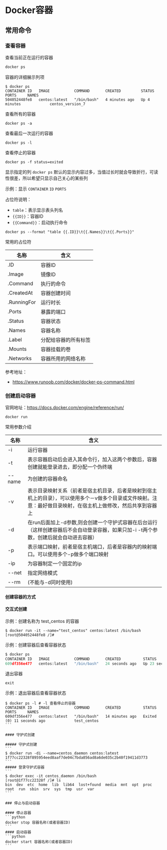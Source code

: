 # Docker容器

## 常用命令

### 查看容器
查看当前正在运行的容器
```python
docker ps
```
容器的详细展示列项
```
$ docker ps
CONTAINER ID   IMAGE           COMMAND       CREATED         STATUS         PORTS     NAMES
504052448fe8   centos:latest   "/bin/bash"   4 minutes ago   Up 4 minutes             centos_version_7
```

查看所有的容器
```
docker ps -a
```
查看最后一次运行的容器
```
docker ps -l
```
查看停止的容器
```
docker ps -f status=exited
```
显示指定的列 `docker ps` 默认的显示内容过多，当值过长时就会导致折行，可读性很差，所以希望只显示自己关心的某些列

示例：显示 `CONTAINER` `ID` `PORTS`

占位符说明：

+ `table`：表示显示表头列名
+ `{{ID}}`：容器ID
+ `{{Command}}`：启动执行命令

```
docker ps --format "table {{.ID}}\t{{.Names}}\t{{.Ports}}"
```

常用的占位符

| 名称        | 含义                 |
| ----------- | -------------------- |
| .ID         | 容器ID               |
| .Image      | 镜像ID               |
| .Command    | 执行的命令           |
| .CreatedAt  | 容器创建时间         |
| .RunningFor | 运行时长             |
| .Ports      | 暴露的端口           |
| .Status     | 容器状态             |
| .Names      | 容器名称             |
| .Label      | 分配给容器的所有标签 |
| .Mounts     | 容器挂载的卷         |
| .Networks   | 容器所用的网络名称   |


参考地址：

+ https://www.runoob.com/docker/docker-ps-command.html


### 创建启动容器

官网地址：https://docs.docker.com/engine/reference/run/

```
docker run
```

常用参数介绍

| 名称   | 含义                                                         |
| ------ | ------------------------------------------------------------ |
| -i     | 运行容器                                                     |
| -t     | 表示容器启动后会进入其命令行，加入这两个参数后，容器创建就能登录进去，即分配一个伪终端 |
| --name | 为创建的容器命名                                             |
| -v     | 表示目录映射关系（前者是宿主机目录，后者是映射到宿主机上的目录），可以使用多个－v做多个目录或文件映射。注意：最好做目录映射，在宿主机上做修改，然后共享到容器上 |
| -d     | 在run后面加上-d参数,则会创建一个守护式容器在后台运行（这样创建容器后不会自动登录容器，如果只加-i -t两个参数，创建后就会自动进去容器） |
| -p     | 表示端口映射，前者是宿主机端口，后者是容器内的映射端口。可以使用多个-p做多个端口映射 |
| -ip    | 为容器制定一个固定的ip                                       |
| --net  | 指定网络模式                                                 |
| --rm   | (不能与-d同时使用)                                           |

#### 创建容器的方式

#### 交互式创建

示例：创建名称为 test_centos 的容器
```
$ docker run -it --name="test_centos" centos:latest /bin/bash
[root@504052448fe8 /]#   
```

示例：创建容器后查看容器状态
```python
$ docker ps
CONTAINER ID   IMAGE           COMMAND       CREATED          STATUS          PORTS     NAMES
609df356e477   centos:latest   "/bin/bash"   24 seconds ago   Up 23 seconds             test_centos
```
退出容器
```
exit
```
示例：退出容器后查看容器状态
````
$ docker ps -l # -l 查看停止的容器
CONTAINER ID   IMAGE           COMMAND       CREATED          STATUS                      PORTS     NAMES
609df356e477   centos:latest   "/bin/bash"   14 minutes ago   Exited (0) 11 seconds ago             test_centos
```

#### 守护式创建

##### 守护式创建
```
$ docker run -di --name=centos_daemon centos:latest
1f77cc22328f895954eed8aaf7de04c7bda856ad8a6de035c2b40f19411d3773
```
##### 登录守护式容器
```
$ docker exec -it centos_daemon /bin/bash
[root@1f77cc22328f /]# ls
bin  dev  etc  home  lib  lib64  lost+found  media  mnt  opt  proc  root  run  sbin  srv  sys  tmp  usr  var
```

### 停止与启动容器

#### 停止容器
```python
docker stop 容器名称(或者容器ID)
```
#### 启动容器
```python
docker start 容器名称(或者容器ID)
```
